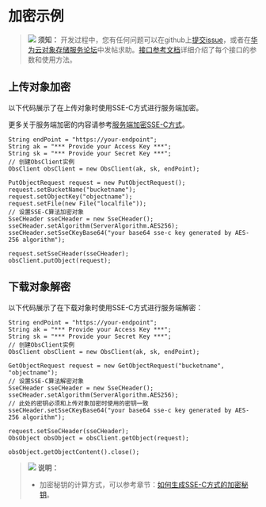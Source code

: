# 加密示例<a name="obs_21_1903"></a>

>![](public_sys-resources/icon-notice.gif) **须知：** 
>开发过程中，您有任何问题可以在github上[提交issue](https://github.com/huaweicloud/huaweicloud-sdk-java-obs/issues)，或者在[华为云对象存储服务论坛](https://bbs.huaweicloud.com/forum/forum-620-1.html)中发帖求助。[接口参考文档](https://obssdk.obs.cn-north-1.myhuaweicloud.com/apidoc/cn/java/index.html)详细介绍了每个接口的参数和使用方法。

## 上传对象加密<a name="section14263193123819"></a>

以下代码展示了在上传对象时使用SSE-C方式进行服务端加密。

更多关于服务端加密的内容请参考[服务端加密SSE-C方式](https://support.huaweicloud.com/api-obs/obs_04_0107.html)。

```
String endPoint = "https://your-endpoint";
String ak = "*** Provide your Access Key ***";
String sk = "*** Provide your Secret Key ***";
// 创建ObsClient实例
ObsClient obsClient = new ObsClient(ak, sk, endPoint);

PutObjectRequest request = new PutObjectRequest();
request.setBucketName("bucketname");
request.setObjectKey("objectname");
request.setFile(new File("localfile"));
// 设置SSE-C算法加密对象
SseCHeader sseCHeader = new SseCHeader();
sseCHeader.setAlgorithm(ServerAlgorithm.AES256);
sseCHeader.setSseCKeyBase64("your base64 sse-c key generated by AES-256 algorithm");

request.setSseCHeader(sseCHeader);
obsClient.putObject(request);
```

## 下载对象解密<a name="section0652153633818"></a>

以下代码展示了在下载对象时使用SSE-C方式进行服务端解密：

```
String endPoint = "https://your-endpoint";
String ak = "*** Provide your Access Key ***";
String sk = "*** Provide your Secret Key ***";
// 创建ObsClient实例
ObsClient obsClient = new ObsClient(ak, sk, endPoint);

GetObjectRequest request = new GetObjectRequest("bucketname", "objectname");
// 设置SSE-C算法解密对象
SseCHeader sseCHeader = new SseCHeader();
sseCHeader.setAlgorithm(ServerAlgorithm.AES256);
// 此处的密钥必须和上传对象加密时使用的密钥一致
sseCHeader.setSseCKeyBase64("your base64 sse-c key generated by AES-256 algorithm");

request.setSseCHeader(sseCHeader);
ObsObject obsObject = obsClient.getObject(request);

obsObject.getObjectContent().close();
```

>![](public_sys-resources/icon-note.gif) **说明：** 
>-   加密秘钥的计算方式，可以参考章节：[如何生成SSE-C方式的加密秘钥](如何生成SSE-C方式的加密秘钥.md)。

